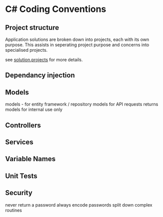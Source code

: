 # C# Coding Conventions

## Project structure
Application solutions are broken down into projects, each with its own purpose. This assists in seperating project purpose and concerns into specialised projects.

see [solution.projects](solution-projects.md) for more details.



## Dependancy injection
## Models
models - for entity framework / repository
models for API requests returns
models for internal use only
## Controllers
## Services
## Variable Names
## Unit Tests
## Security
never return a password
always encode passwords
split down complex routines 